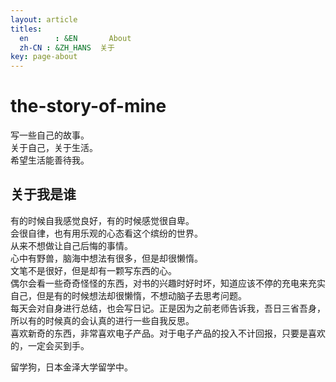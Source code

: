 ```yaml
---
layout: article
titles:
  en      : &EN       About
  zh-CN : &ZH_HANS  关于
key: page-about
---
```

# the-story-of-mine

写一些自己的故事。  
关于自己，关于生活。  
希望生活能善待我。

## 关于我是谁
有的时候自我感觉良好，有的时候感觉很自卑。  
会很自律，也有用乐观的心态看这个缤纷的世界。  
从来不想做让自己后悔的事情。  
心中有野兽，脑海中想法有很多，但是却很懒惰。  
文笔不是很好，但是却有一颗写东西的心。  
偶尔会看一些奇奇怪怪的东西，对书的兴趣时好时坏，知道应该不停的充电来充实自己，但是有的时候想法却很懒惰，不想动脑子去思考问题。  
每天会对自身进行总结，也会写日记。正是因为之前老师告诉我，吾日三省吾身，所以有的时候真的会认真的进行一些自我反思。  
喜欢新奇的东西，非常喜欢电子产品。对于电子产品的投入不计回报，只要是喜欢的，一定会买到手。  


留学狗，日本金泽大学留学中。  
